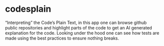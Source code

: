 # codesplain

“Interpreting” the Code’s Plain Text, in this app one can browse github public repositories and highlight parts of the code to get an AI generated explanation for the code.
Looking under the hood one can see how tests are made using the best practices to ensure nothing breaks. 

